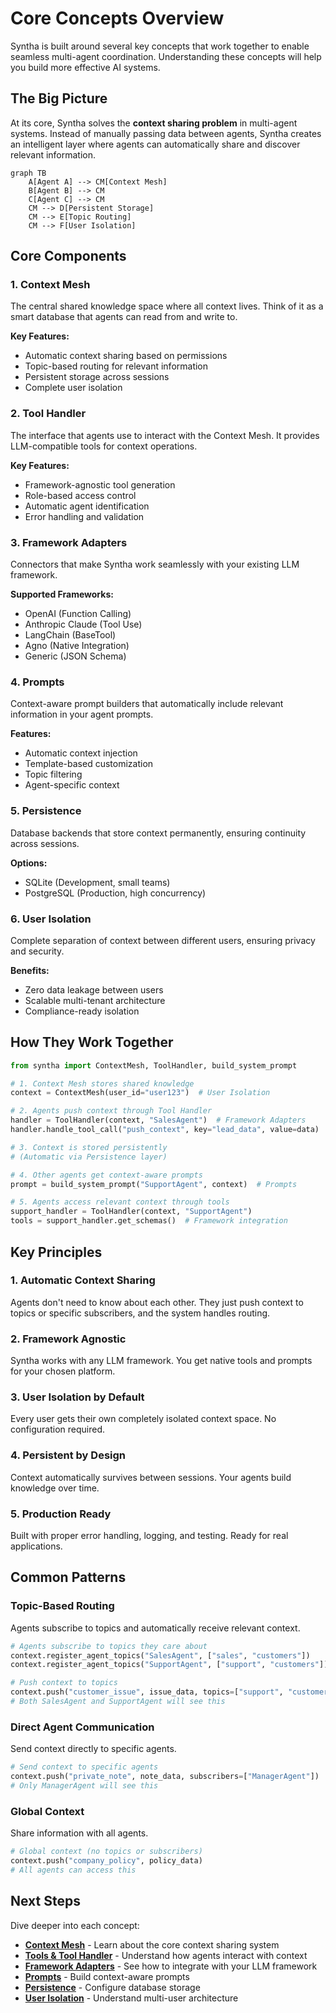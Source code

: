 # Core Concepts Overview

Syntha is built around several key concepts that work together to enable seamless multi-agent coordination. Understanding these concepts will help you build more effective AI systems.

## The Big Picture

At its core, Syntha solves the **context sharing problem** in multi-agent systems. Instead of manually passing data between agents, Syntha creates an intelligent layer where agents can automatically share and discover relevant information.

```mermaid
graph TB
    A[Agent A] --> CM[Context Mesh]
    B[Agent B] --> CM
    C[Agent C] --> CM
    CM --> D[Persistent Storage]
    CM --> E[Topic Routing]
    CM --> F[User Isolation]
```

## Core Components

### 1. Context Mesh
The central shared knowledge space where all context lives. Think of it as a smart database that agents can read from and write to.

**Key Features:**
- Automatic context sharing based on permissions
- Topic-based routing for relevant information
- Persistent storage across sessions
- Complete user isolation

### 2. Tool Handler
The interface that agents use to interact with the Context Mesh. It provides LLM-compatible tools for context operations.

**Key Features:**
- Framework-agnostic tool generation
- Role-based access control
- Automatic agent identification
- Error handling and validation

### 3. Framework Adapters
Connectors that make Syntha work seamlessly with your existing LLM framework.

**Supported Frameworks:**
- OpenAI (Function Calling)
- Anthropic Claude (Tool Use)
- LangChain (BaseTool)
- Agno (Native Integration)
- Generic (JSON Schema)

### 4. Prompts
Context-aware prompt builders that automatically include relevant information in your agent prompts.

**Features:**
- Automatic context injection
- Template-based customization
- Topic filtering
- Agent-specific context

### 5. Persistence
Database backends that store context permanently, ensuring continuity across sessions.

**Options:**
- SQLite (Development, small teams)
- PostgreSQL (Production, high concurrency)

### 6. User Isolation
Complete separation of context between different users, ensuring privacy and security.

**Benefits:**
- Zero data leakage between users
- Scalable multi-tenant architecture
- Compliance-ready isolation

## How They Work Together

```python
from syntha import ContextMesh, ToolHandler, build_system_prompt

# 1. Context Mesh stores shared knowledge
context = ContextMesh(user_id="user123")  # User Isolation

# 2. Agents push context through Tool Handler
handler = ToolHandler(context, "SalesAgent")  # Framework Adapters
handler.handle_tool_call("push_context", key="lead_data", value=data)

# 3. Context is stored persistently
# (Automatic via Persistence layer)

# 4. Other agents get context-aware prompts
prompt = build_system_prompt("SupportAgent", context)  # Prompts

# 5. Agents access relevant context through tools
support_handler = ToolHandler(context, "SupportAgent")
tools = support_handler.get_schemas()  # Framework integration
```

## Key Principles

### 1. Automatic Context Sharing
Agents don't need to know about each other. They just push context to topics or specific subscribers, and the system handles routing.

### 2. Framework Agnostic
Syntha works with any LLM framework. You get native tools and prompts for your chosen platform.

### 3. User Isolation by Default
Every user gets their own completely isolated context space. No configuration required.

### 4. Persistent by Design
Context automatically survives between sessions. Your agents build knowledge over time.

### 5. Production Ready
Built with proper error handling, logging, and testing. Ready for real applications.

## Common Patterns

### Topic-Based Routing
Agents subscribe to topics and automatically receive relevant context.

```python
# Agents subscribe to topics they care about
context.register_agent_topics("SalesAgent", ["sales", "customers"])
context.register_agent_topics("SupportAgent", ["support", "customers"])

# Push context to topics
context.push("customer_issue", issue_data, topics=["support", "customers"])
# Both SalesAgent and SupportAgent will see this
```

### Direct Agent Communication
Send context directly to specific agents.

```python
# Send context to specific agents
context.push("private_note", note_data, subscribers=["ManagerAgent"])
# Only ManagerAgent will see this
```

### Global Context
Share information with all agents.

```python
# Global context (no topics or subscribers)
context.push("company_policy", policy_data)
# All agents can access this
```

## Next Steps

Dive deeper into each concept:

- **[Context Mesh](context-mesh.md)** - Learn about the core context sharing system
- **[Tools & Tool Handler](tools.md)** - Understand how agents interact with context
- **[Framework Adapters](adapters.md)** - See how to integrate with your LLM framework
- **[Prompts](prompts.md)** - Build context-aware prompts
- **[Persistence](persistence.md)** - Configure database storage
- **[User Isolation](user-isolation.md)** - Understand multi-user architecture